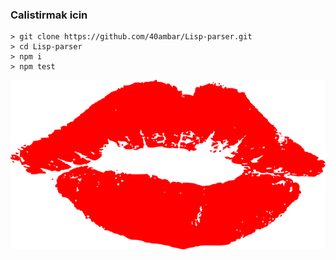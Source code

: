 ### Calistirmak icin

```
> git clone https://github.com/40ambar/Lisp-parser.git
> cd Lisp-parser
> npm i
> npm test
```
![Logo](Logo.png)